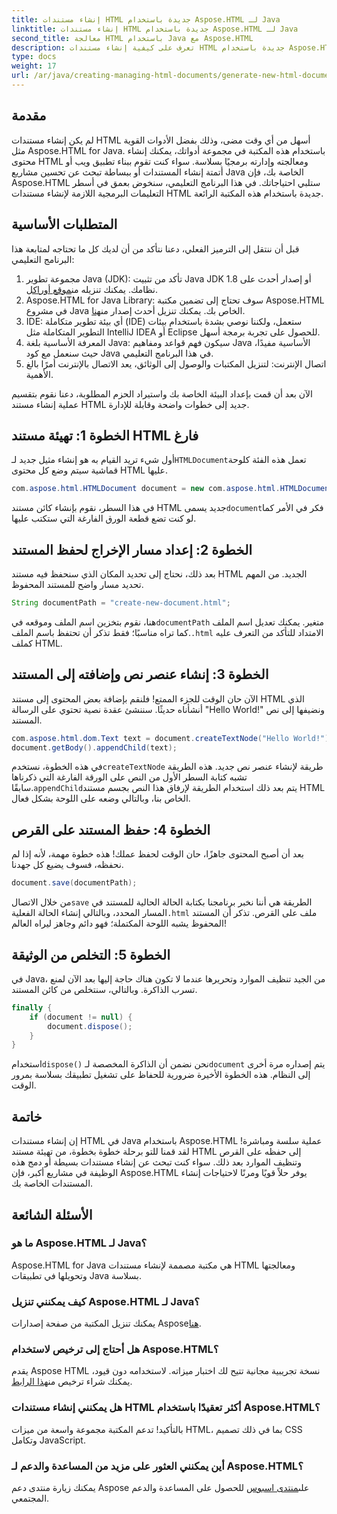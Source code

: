 ```yaml
---
title: إنشاء مستندات HTML جديدة باستخدام Aspose.HTML لـ Java
linktitle: إنشاء مستندات HTML جديدة باستخدام Aspose.HTML لـ Java
second_title: معالجة HTML باستخدام Java مع Aspose.HTML
description: تعرف على كيفية إنشاء مستندات HTML جديدة باستخدام Aspose.HTML for Java من خلال هذا الدليل السهل خطوة بخطوة. ابدأ في إنشاء محتوى HTML ديناميكي.
type: docs
weight: 17
url: /ar/java/creating-managing-html-documents/generate-new-html-documents/
---
```

## مقدمة
لم يكن إنشاء مستندات HTML أسهل من أي وقت مضى، وذلك بفضل الأدوات القوية مثل Aspose.HTML for Java. باستخدام هذه المكتبة في مجموعة أدواتك، يمكنك إنشاء محتوى HTML ومعالجته وإدارته برمجيًا بسلاسة. سواء كنت تقوم ببناء تطبيق ويب أو أتمتة إنشاء المستندات أو ببساطة تبحث عن تحسين مشاريع Java الخاصة بك، فإن Aspose.HTML ستلبي احتياجاتك. في هذا البرنامج التعليمي، سنخوض بعمق في أسطر التعليمات البرمجية اللازمة لإنشاء مستندات HTML جديدة باستخدام هذه المكتبة الرائعة.
## المتطلبات الأساسية
قبل أن ننتقل إلى الترميز الفعلي، دعنا نتأكد من أن لديك كل ما تحتاجه لمتابعة هذا البرنامج التعليمي:
1.  مجموعة تطوير Java (JDK): تأكد من تثبيت Java JDK 1.8 أو إصدار أحدث على نظامك. يمكنك تنزيله من[موقع أوراكل](https://www.oracle.com/java/technologies/javase-jdk11-downloads.html).
2. Aspose.HTML for Java Library: سوف تحتاج إلى تضمين مكتبة Aspose.HTML في مشروع Java الخاص بك. يمكنك تنزيل أحدث إصدار من[هنا](https://releases.aspose.com/html/java/).
3. IDE: أي بيئة تطوير متكاملة (IDE) ستعمل، ولكننا نوصي بشدة باستخدام بيئات التطوير المتكاملة مثل IntelliJ IDEA أو Eclipse للحصول على تجربة برمجة أسهل.
4. المعرفة الأساسية بلغة Java: سيكون فهم قواعد ومفاهيم Java الأساسية مفيدًا، حيث سنعمل مع كود Java في هذا البرنامج التعليمي.
5. اتصال الإنترنت: لتنزيل المكتبات والوصول إلى الوثائق، يعد الاتصال بالإنترنت أمرًا بالغ الأهمية.

الآن بعد أن قمت بإعداد البيئة الخاصة بك واستيراد الحزم المطلوبة، دعنا نقوم بتقسيم عملية إنشاء مستند HTML جديد إلى خطوات واضحة وقابلة للإدارة.
## الخطوة 1: تهيئة مستند HTML فارغ
 أول شيء تريد القيام به هو إنشاء مثيل جديد لـ`HTMLDocument`تعمل هذه الفئة كلوحة قماشية سيتم وضع كل محتوى HTML عليها.
```java
com.aspose.html.HTMLDocument document = new com.aspose.html.HTMLDocument();
```
 في هذا السطر، نقوم بإنشاء كائن مستند HTML جديد يسمى`document`فكر في الأمر كما لو كنت تضع قطعة الورق الفارغة التي ستكتب عليها.
## الخطوة 2: إعداد مسار الإخراج لحفظ المستند
بعد ذلك، نحتاج إلى تحديد المكان الذي سنحفظ فيه مستند HTML الجديد. من المهم تحديد مسار واضح للمستند المحفوظ.
```java
String documentPath = "create-new-document.html";
```
 هنا، نقوم بتخزين اسم الملف وموقعه في`documentPath` متغير. يمكنك تعديل اسم الملف كما تراه مناسبًا؛ فقط تذكر أن تحتفظ باسم الملف.`.html` الامتداد للتأكد من التعرف عليه كملف HTML.
## الخطوة 3: إنشاء عنصر نص وإضافته إلى المستند
الآن حان الوقت للجزء الممتع! فلنقم بإضافة بعض المحتوى إلى مستند HTML الذي أنشأناه حديثًا. سننشئ عقدة نصية تحتوي على الرسالة "Hello World!" ونضيفها إلى نص المستند.
```java
com.aspose.html.dom.Text text = document.createTextNode("Hello World!");
document.getBody().appendChild(text);
```
 في هذه الخطوة، نستخدم`createTextNode` طريقة لإنشاء عنصر نص جديد. هذه الطريقة تشبه كتابة السطر الأول من النص على الورقة الفارغة التي ذكرناها سابقًا.`appendChild`يتم بعد ذلك استخدام الطريقة لإرفاق هذا النص بجسم مستند HTML الخاص بنا، وبالتالي وضعه على اللوحة بشكل فعال.
## الخطوة 4: حفظ المستند على القرص
بعد أن أصبح المحتوى جاهزًا، حان الوقت لحفظ عملك! هذه خطوة مهمة، لأنه إذا لم نحفظه، فسوف يضيع كل جهدنا. 
```java
document.save(documentPath);
```
 من خلال الاتصال`save` الطريقة هي أننا نخبر برنامجنا بكتابة الحالة الحالية للمستند في المسار المحدد، وبالتالي إنشاء الحالة الفعلية`.html` ملف على القرص. تذكر أن المستند المحفوظ يشبه اللوحة المكتملة؛ فهو دائم وجاهز ليراه العالم!
## الخطوة 5: التخلص من الوثيقة
في Java، من الجيد تنظيف الموارد وتحريرها عندما لا تكون هناك حاجة إليها بعد الآن لمنع تسرب الذاكرة. وبالتالي، سنتخلص من كائن المستند.
```java
finally {
    if (document != null) {
        document.dispose();
    }
}
```
 استخدام`dispose()` نحن نضمن أن الذاكرة المخصصة لـ`document` يتم إصداره مرة أخرى إلى النظام. هذه الخطوة الأخيرة ضرورية للحفاظ على تشغيل تطبيقك بسلاسة بمرور الوقت.
## خاتمة
إن إنشاء مستندات HTML في Java باستخدام Aspose.HTML عملية سلسة ومباشرة! لقد قمنا للتو برحلة خطوة بخطوة، من تهيئة مستند HTML إلى حفظه على القرص وتنظيف الموارد بعد ذلك. سواء كنت تبحث عن إنشاء مستندات بسيطة أو دمج هذه الوظيفة في مشاريع أكبر، فإن Aspose.HTML يوفر حلاً قويًا ومرنًا لاحتياجات إنشاء المستندات الخاصة بك.
## الأسئلة الشائعة
### ما هو Aspose.HTML لـ Java؟
Aspose.HTML for Java هي مكتبة مصممة لإنشاء مستندات HTML ومعالجتها وتحويلها في تطبيقات Java بسلاسة.
### كيف يمكنني تنزيل Aspose.HTML لـ Java؟
 يمكنك تنزيل المكتبة من صفحة إصدارات Aspose[هنا](https://releases.aspose.com/html/java/).
### هل أحتاج إلى ترخيص لاستخدام Aspose.HTML؟
 يقدم Aspose HTML نسخة تجريبية مجانية تتيح لك اختبار ميزاته. لاستخدامه دون قيود، يمكنك شراء ترخيص من[هذا الرابط](https://purchase.aspose.com/buy).
### هل يمكنني إنشاء مستندات HTML أكثر تعقيدًا باستخدام Aspose.HTML؟
بالتأكيد! تدعم المكتبة مجموعة واسعة من ميزات HTML، بما في ذلك تصميم CSS وتكامل JavaScript.
### أين يمكنني العثور على مزيد من المساعدة والدعم لـ Aspose.HTML؟
 يمكنك زيارة منتدى دعم Aspose على[منتدى اسبوس](https://forum.aspose.com/c/html/29) للحصول على المساعدة والدعم المجتمعي.